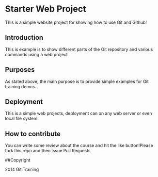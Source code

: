 # Starter Web Project 

This is a simple website project for showing how to use Git and Github!

## Introduction

This is example is to show different parts of the Git repository and various commands using a web project

## Purposes 

As stated above, the main purpose is to provide simple examples for Git training demos.

## Deployment

This is a simple web projects, deployment can on any web server or even local file system

## How to contribute

You can write some review about the course and hit the like button!Please fork this  repo and then issue Pull Requests 

##Copyright

2014 Git.Training